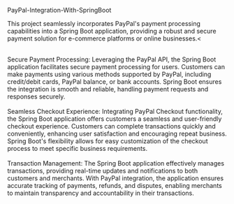 PayPal-Integration-With-SpringBoot
<p>This project seamlessly incorporates PayPal's payment processing capabilities into a Spring Boot application, providing a robust and secure payment solution for e-commerce platforms or online businesses.<</p>

<br>
Secure Payment Processing: Leveraging the PayPal API, the Spring Boot application facilitates secure payment processing for users. Customers can make payments using various methods supported by PayPal, including credit/debit cards, PayPal balance, or bank accounts. Spring Boot ensures the integration is smooth and reliable, handling payment requests and responses securely.
<br>
<br>
Seamless Checkout Experience: Integrating PayPal Checkout functionality, the Spring Boot application offers customers a seamless and user-friendly checkout experience. Customers can complete transactions quickly and conveniently, enhancing user satisfaction and encouraging repeat business. Spring Boot's flexibility allows for easy customization of the checkout process to meet specific business requirements.
<br>
<br>
Transaction Management: The Spring Boot application effectively manages transactions, providing real-time updates and notifications to both customers and merchants. With PayPal integration, the application ensures accurate tracking of payments, refunds, and disputes, enabling merchants to maintain transparency and accountability in their transactions.
